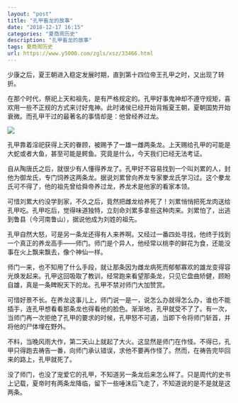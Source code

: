 ```yaml
---
layout: "post"
title: "孔甲畜龙的故事"
date: "2018-12-17 16:15"
categories: "夏商周历史"
description: "孔甲畜龙的故事"
tags: 夏商周历史
url: https://www.y5000.com/zgls/xsz/33466.html
---
```






少康之后，夏王朝进入稳定发展时期，直到第十四位帝王孔甲之时，又出现了转折。

在那个时代，祭祀上天和祖先，是有严格规定的。孔甲好事鬼神却不遵守规矩，喜欢用一些不正规的方式来讨好鬼神。此时诸侯已经开始背叛夏王朝，夏朝国势开始衰微。而孔甲干过的最著名的事情却是：他曾经养过龙。

![](https://img.y5000.com/uploads/allimg/180920/8-1P9201H453K5.jpg)

孔甲靠着淫祀获得上天的眷顾，被赐予了一雄一雌两条龙。上天赐给孔甲的可能是大蛇或者大鱼，甚至可能是鳄鱼。究竟是什么，今天我们已经无法考证。

自从陶唐氏之后，就很少有人懂得养龙了。孔甲好不容易找到一个叫刘累的人，封他为御龙氏，专门饲养这两条龙。据说刘累曾向养龙专家豢龙氏学习过。这个豢龙氏可不得了，他的祖先曾给舜帝养过龙，养龙术是他家的看家本领。

可惜刘累大约没学到家，不久之后，竟然把雌龙给养死了！刘累悄悄把死龙肉送给孔甲吃。孔甲吃后，觉得味道独特，立刻命刘累多拿些这种肉来。刘累怕了，出逃到鲁县（今河南鲁山），据说他成为刘姓的祖先。

孔甲自然大怒，可是另一条龙还得有人来养啊。又经过一番四处寻找，他终于找到一个真正的养龙高手——师门。师门是个异人，他经常以桃李的鲜花为食，还能没事在火上飘来飘去，像个神仙一样。

师门一来，也不知用了什么手段，就让那条因为雌龙病死而郁郁寡欢的雄龙变得容光焕发起来。孔甲这回吸取了教训，经常跑来看望那条龙，只见它盘曲矫健，顾盼自雄，真是一条睥睨天下的龙。孔甲不禁对师门大加赞赏。

可惜好景不长。在养龙这事儿上，师门说一是一，说怎么办就得怎么办，谁也不能插手，连孔甲想看看那条龙也得看他的脸色。渐渐地，孔甲就受不了了。有一次，当师门再一次拒绝了孔甲的要求的时候，孔甲怒不可遏，当即下令将师门斩首，并将他的尸体埋在野外。

不料，当晚风雨大作，第二天山上就起了大火。这显然是师门在作怪。不得已，孔甲只得跑去祷告一番，向师门承认错误，求他不要再作怪了。然而，在祷告完毕回来的路上，孔甲就死了。

没了师门，也没了宠爱它的孔甲，不知道另一条龙后来怎么样了。只是周代的史书上记载，夏帝时有两条龙降临，留下一些唾沫后飞走了，不知道说的是不是就是这两条。
